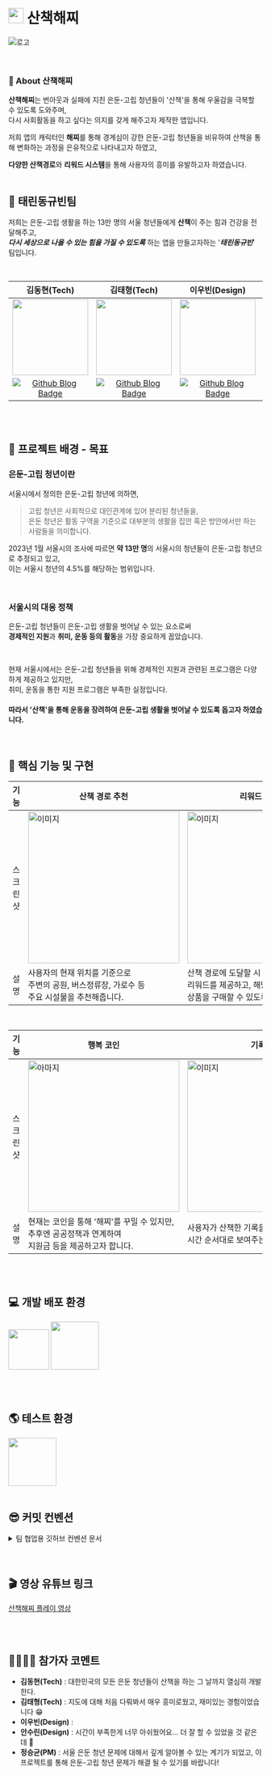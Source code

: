 # <img src="https://github.com/2023SST-InToTheSeoul/SanCheckHadge/assets/104834390/e3a19642-7618-4b57-8115-3b739e635ff0" width=30px> 산책해찌 

![로고](https://github.com/2023SST-InToTheSeoul/SanCheckHadge/assets/104834390/dbcc2f79-1935-4569-bd0e-e42a5ddb276a)

<br>

### 🦔 About 산책해찌

**산책해찌**는 번아웃과 실패에 지친 은둔-고립 청년들이 '산책'을 통해 우울감을 극복할 수 있도록 도와주며, <br>
다시 사회활동을 하고 싶다는 의지를 갖게 해주고자 제작한 앱입니다.

저희 앱의 캐릭터인 **해찌**를 통해 경계심이 강한 은둔-고립 청년들을 비유하여 산책을 통해 변화하는 과정을 은유적으로 나타내고자 하였고, 

**다양한 산책경로**와 **리워드 시스템**을 통해 사용자의 흥미를 유발하고자 하였습니다. 
<br>
<br>

## 🌱 태린동규빈팀

저희는 은둔-고립 생활을 하는 13만 명의 서울 청년들에게 **산책**이 주는 힘과 건강을 전달해주고,<br>
***다시 세상으로 나올 수 있는 힘을 가질 수 있도록*** 하는 앱을 만들고자하는 '***태린동규빈***' 팀입니다.

<br>

|김동현(Tech)|김태형(Tech)|이우빈(Design)|안수린(Design)|정승균(PM)|
|:---:|:---:|:---:|:---:|:---:|
|<img alt="" src="https://github.com/DhKimy.png" width="150">|<img alt="" src="https://github.com/Taerogrammer.png" width="150">|<img alt="" src="https://github.com/JellyBeen0326.png" width="150">|<img alt="" src="https://github.com/dimazsr.png" width="150">|<img alt="" src="https://github.com/seunggyun-jeong.png" width="150">
|[<img src="https://img.shields.io/badge/Github-black?style=for-the-badge&logo=github&logoColor=white" alt="Github Blog Badge"/>](https://github.com/DhKimy)|[<img src="https://img.shields.io/badge/Github-black?style=for-the-badge&logo=github&logoColor=white" alt="Github Blog Badge"/>](https://github.com/Taerogrammer)|[<img src="https://img.shields.io/badge/Github-black?style=for-the-badge&logo=github&logoColor=white" alt="Github Blog Badge"/>](https://github.com/JellyBeen0326)|[<img src="https://img.shields.io/badge/Github-black?style=for-the-badge&logo=github&logoColor=white" alt="Github Blog Badge"/>](https://github.com/dimazsr)|[<img src="https://img.shields.io/badge/Github-black?style=for-the-badge&logo=github&logoColor=white" alt="Github Blog Badge"/>](https://github.com/seunggyun-jeong)|

<br>
<br>

## 🎯 프로젝트 배경 - 목표

### 은둔-고립 청년이란 

서울시에서 정의한 은둔-고립 청년에 의하면,
> 고립 청년은 사회적으로 대인관계에 있어 분리된 청년들을, <br> 은둔 청년은 활동 구역을 기준으로 대부분의 생활을 집안 혹은 방안에서만 하는 사람들을 의미합니다.

2023년 1월 서울시의 조사에 따르면 **약 13만 명**의 서울시의 청년들이 은둔-고립 청년으로 추정되고 있고, <br>
이는 서울시 청년의 4.5%를 해당하는 범위입니다.

<br>

### 서울시의 대응 정책 

은둔-고립 청년들이 은둔-고립 생활을 벗어날 수 있는 요소로써 <br> 
**경제적인 지원**과 **취미, 운동 등의 활동**을 가장 중요하게 꼽았습니다.

<br>

현재 서울시에서는 은둔-고립 청년들을 위해 경제적인 지원과 관련된 프로그램은 다양하게 제공하고 있지만, <br>
취미, 운동을 통한 지원 프로그램은 부족한 실정입니다. 

#### 따라서 '산책'을 통해 운동을 장려하여 은둔-고립 생활을 벗어날 수 있도록 돕고자 하였습니다.

<br>

## 📱 핵심 기능 및 구현

|기능|산책 경로 추천|리워드 시스템|
|---|------|---|
|스크린샷|<img src="https://github.com/2023SST-InToTheSeoul/SanCheckHadge/assets/104834390/c3a837d8-16f3-4469-b665-22da152b3ca9" alt="이미지" width="300">|<img src="https://github.com/2023SST-InToTheSeoul/SanCheckHadge/assets/104834390/c91641a9-0439-49ad-a108-ff930ba10a3a" alt="이미지" width="300">|
|설명|사용자의 현재 위치를 기준으로<br>주변의 공원, 버스정류장, 가로수 등 <br>주요 시설물을 추천해줍니다.|산책 경로에 도달할 시 <br>리워드를 제공하고, 해당 리워드를 통해 <br>상품을 구매할 수 있도록 하였습니다.|

<br>

|기능|행복 코인|기록 뷰|
|---|------|---|
|스크린샷|<img src="https://github.com/2023SST-InToTheSeoul/SanCheckHadge/assets/104834390/4768e823-9d9d-4100-9c55-2bda9d8b09da" alt="아마지" width="300">|<img src="https://github.com/2023SST-InToTheSeoul/SanCheckHadge/assets/104834390/7d2f7f23-68f6-4072-89cd-17f69cdbcfb6" alt="이미지" width="300">|
|설명|현재는 코인을 통해 '해찌'를 꾸밀 수 있지만,<br> 추후엔 공공정책과 연계하여 <br>지원금 등을 제공하고자 합니다.|사용자가 산책한 기록을 <br>시간 순서대로 보여주는 뷰입니다.|

<br>
<br>

## 💻 개발 배포 환경

<img width="80" src="https://img.shields.io/badge/IOS-16%2B-silver"> <img width="95" src="https://img.shields.io/badge/Xcode-14.3-blue">

<br>
<br>
  
## 🌎 테스트 환경

<img width="95" src="https://img.shields.io/badge/Simulator-14.3-blue">
<br>
<br>

## 😎 **커밋 컨벤션**
  
<details>
<summary>팀 협업용 깃허브 컨벤션 문서 </summary>
<div markdown="1">

## 📝 코드 컨벤션
1. **Class / Struct** 정의
    - Class / Struct의 정의는 UpperCamelCase를 사용합니다.
    ```swift
    class FindIdViewModel: ObservableObject { ... }
    struct FindIdModel: Codable { ... }
    ```
2. **변수 및 함수**정의
    - 변수와 함수의 정의는 lowerCamelCase를 사용합니다.
    ```swift
    func getFacilities(userUUID: String) { ... }
    var facilityName: String = ""
    ```
3. **주석**활용
    - View는 **// - MARK :** 주석을 통해 영역을 구분합니다.

## 📌 Git Guide
> Issue -> 브랜치 생성 -> Pull 받은 후 작업 -> Commit -> Pull -> Push -> PR -> Merge

0. 새로운 작업 진행 전, Pull 하고 진행.
1. Issue는 기능 단위로 생성.
2. Issue에 관한 Commit과 Push는 본인 브랜치로 진행.
3. PR은 모든 작업 완료 후 보내기.

> 브랜치명 예제 (ex.이슈번호 10)

- 브랜치는 각 `feat/이슈번호-큰기능명/세부기능명`으로 생성합니다.
- ex. feat/#10-MapView/UI

<br>

> 커밋 컨벤션
```
[CHORE] 코드 수정, 내부 파일 수정, 주석
[FEAT] 새로운 기능 구현
[ADD] Feat 이외의 부수적인 코드 추가, 라이브러리 추가, 새로운 파일 생성 시, 에셋 추가
[FIX] 버그, 오류 해결
[DEL] 쓸모없는 코드 삭제
[DOCS] README나 WIKI 등의 문서 개정
[MOVE] 프로젝트 내 파일이나 코드의 이동
[RENAME] 파일 이름 변경이 있을 때 사용합니다
[REFACTOR] 전면 수정이 있을 때 사용합니다
[INIT] 프로젝트 생성
```
  </div>
</details>

<br>
<br>

## 🎬 영상 유튜브 링크

[산책해찌 플레이 영상](https://youtu.be/ufnZ9PsNyds)

<br>
<br>

## 👩‍👩‍👧‍👦 참가자 코멘트


- **김동현(Tech)** : 대한민국의 모든 은둔 청년들이 산책을 하는 그 날까지 열심히 개발한다.
- **김태형(Tech)** : 지도에 대해 처음 다뤄봐서 매우 흥미로웠고, 재미있는 경험이었습니다 😁
- **이우빈(Design)** :
- **안수린(Design)** : 시간이 부족한게 너무 아쉬웠어요... 더 잘 할 수 있었을 것 같은데 🥲
- **정승균(PM)** : 서울 은둔 청년 문제에 대해서 깊게 알아볼 수 있는 계기가 되었고, 이 프로젝트를 통해 은둔-고립 청년 문제가 해결 될 수 있기를 바랍니다!

<br>
<br>
  
  

